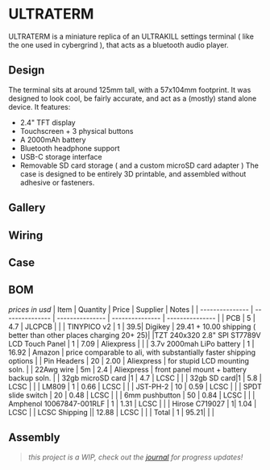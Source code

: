 # ULTRATERM
ULTRATERM is a miniature replica of an ULTRAKILL settings terminal ( like the one used in cybergrind ), that acts as a bluetooth audio player.

## Design
The terminal sits at around 125mm tall, with a 57x104mm footprint. It was designed to look cool, be fairly accurate, and act as a (mostly) stand alone device. It features:
- 2.4" TFT display
- Touchscreen + 3 physical buttons
- A 2000mAh battery
- Bluetooth headphone support
- USB-C storage interface
- Removable SD card storage ( and a custom microSD card adapter )
The case is designed to be entirely 3D printable, and assembled without adhesive or fasteners.

## Gallery


## Wiring

## Case

## BOM 
*prices in usd*
| Item | Quantity | Price | Supplier | Notes |
| --------------- | --------------- | --------------- | --------------- | --------------- |
| PCB | 5 | 4.7 | JLCPCB | |
| TINYPICO v2 | 1 | 39.5| Digikey | 29.41 + 10.00 shipping ( better than other places charging 20+ 25)|
|TZT 240x320 2.8" SPI ST7789V LCD Touch Panel | 1 | 7.09 | Aliexpress | |
| 3.7v 2000mah LiPo battery | 1 | 16.92 | Amazon | price comparable to ali, with substantially faster shipping options |
| Pin Headers | 20 | 2.00 | Aliexpress | for stupid LCD mounting soln. |
| 22Awg wire | 5m | 2.4 | Aliexpress | front panel mount + battery backup soln. |
| 32gb microSD card |1 | 4.7 | LCSC | | 
| 32gb SD card|1 | 5.8 | LCSC | |
| LM809 | 1 | 0.66 | LCSC | | 
| JST-PH-2 | 10 | 0.59 | LCSC | |
| SPDT slide switch | 20 | 0.48  | LCSC | |
| 6mm pushbutton | 50 | 0.84 | LCSC | |
| Amphenol 10067847-001RLF | 1 | 1.31 | LCSC | |
| Hirose C719027 | 1| 1.04 | LCSC |
| LCSC Shipping || 12.88  | LCSC | | 
| Total | 1 |  95.21| | |  
## Assembly


> *this project is a WIP, check out the [journal](JOURNAL.md) for progress updates!*
